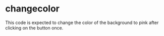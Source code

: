 # changecolor
This code is expected to change the color of the background to pink after clicking on the button once. 
